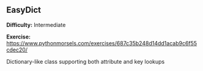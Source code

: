 ## EasyDict

**Difficulty:** Intermediate

**Exercise:** https://www.pythonmorsels.com/exercises/687c35b248d14dd1acab9c6f55cdec20/

Dictionary-like class supporting both attribute and key lookups
    